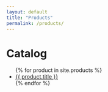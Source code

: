 ```yaml
---
layout: default
title: "Products"
permalink: /products/
---
```


# Catalog
<ul>
  {% for product in site.products %}
  <li><a href="{{ product.url }}">{{ product.title }}</a></li>
  {% endfor %}
</ul>